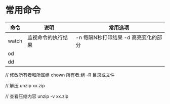 # 常用命令

| 命令  | 说明               | 常用选项                              |
| ----- | ------------------ | ------------------------------------- |
| watch | 监视命令的执行结果 | -n 每隔N秒打印结果  -d 高亮变化的部分 |
|    od   |                    |                                       |
|    dd   |                    |                                       |


// 修改所有者和所属组
chown  所有者.组 -R 目录或文件

// 解压
unzip xx.zip

// 查看压缩内容
unzip -v xx.zip